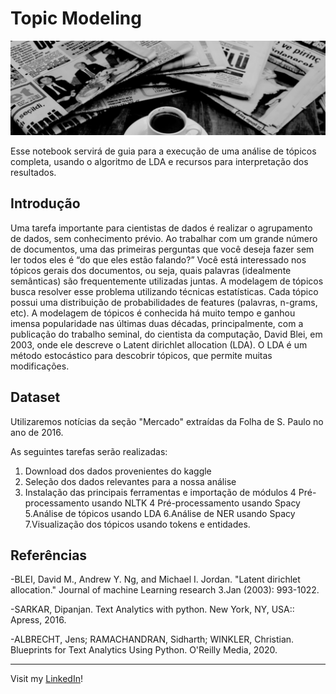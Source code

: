 # Topic Modeling

![image](img.png)

Esse notebook servirá de guia para a execução de uma análise de tópicos completa, usando o algoritmo de LDA e recursos para interpretação dos resultados.

## Introdução

Uma tarefa importante para cientistas de dados é realizar o agrupamento de dados, sem conhecimento prévio. Ao trabalhar com um grande número de documentos, uma das primeiras perguntas que você deseja fazer sem ler todos eles é “do que eles estão falando?” Você está interessado nos tópicos gerais dos documentos, ou seja, quais palavras (idealmente semânticas) são frequentemente utilizadas juntas. A modelagem de tópicos busca resolver esse problema utilizando técnicas estatísticas. Cada tópico possui uma distribuição de probabilidades de features (palavras, n-grams, etc). A modelagem de tópicos é conhecida há muito tempo e ganhou imensa popularidade nas últimas duas décadas, principalmente, com a publicação do trabalho seminal, do cientista da computação, David Blei, em 2003, onde ele descreve o Latent dirichlet allocation (LDA). O LDA é um método estocástico para descobrir tópicos, que permite muitas modificações. 

## Dataset
Utilizaremos notícias da seção "Mercado" extraídas da Folha de S. Paulo no ano de 2016. 

As seguintes tarefas serão realizadas:

1. Download dos dados provenientes do kaggle
2. Seleção dos dados relevantes para a nossa análise
3. Instalação das principais ferramentas e importação de módulos
4 Pré-processamento usando NLTK
4 Pré-processamento usando Spacy
5.Análise de tópicos usando LDA
6.Análise de NER usando Spacy
7.Visualização dos tópicos usando tokens e entidades.


## Referências
-BLEI, David M., Andrew Y. Ng, and Michael I. Jordan. "Latent dirichlet allocation." Journal of machine Learning research 3.Jan (2003): 993-1022.

-SARKAR, Dipanjan. Text Analytics with python. New York, NY, USA:: Apress, 2016.

-ALBRECHT, Jens; RAMACHANDRAN, Sidharth; WINKLER, Christian. Blueprints for Text Analytics Using Python. O'Reilly Media, 2020.

 
--- 
Visit my [LinkedIn](https://www.linkedin.com/in/wfaquieri/ "Stay in touch!")!
